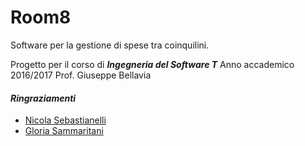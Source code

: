 # Room8
Software per la gestione di spese tra coinquilini.

Progetto per il corso di **_Ingegneria del Software T_**
Anno accademico 2016/2017
Prof. Giuseppe Bellavia

#### _Ringraziamenti_
* [Nicola Sebastianelli](https://nicolasebastianelli.github.io/)
* [Gloria Sammaritani](https://gloriasam.github.io/)
